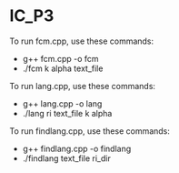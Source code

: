 # IC_P3

To run fcm.cpp, use these commands:
- g++ fcm.cpp -o fcm
- ./fcm k alpha text_file


To run lang.cpp, use these commands:
- g++ lang.cpp -o lang
- ./lang ri text_file k alpha


To run findlang.cpp, use these commands:
- g++ findlang.cpp -o findlang
- ./findlang text_file ri_dir
